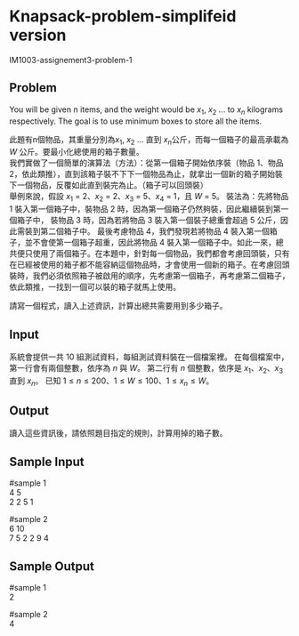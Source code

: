 # Knapsack-problem-simplifeid version
IM1003-assignement3-problem-1

## Problem
You will be given n items, and the weight would be $x_1$, $x_2$ ... to $x_n$ kilograms respectively. The goal is to use minimum boxes to store all the items.

此題有n個物品，其重量分別為$x_1$, $x_2$ ... 直到 $x_n$公斤，而每一個箱子的最高承載為 $W$ 公斤。要最小化總使用的箱子數量。<br>
我們實做了一個簡單的演算法（方法）：從第一個箱子開始依序裝（物品 1、物品 2，依此類推），直到該箱子裝不下下一個物品為止，就拿出一個新的箱子開始裝下一個物品，反覆如此直到裝完為止。（箱子可以回頭裝）<br>
舉例來說，假設 $x_1$ = 2、$x_2$ = 2、$x_3$ = 5、$x_4$ = 1，且 $W$ = 5。
裝法為：先將物品 1 裝入第一個箱子中，裝物品 2 時，因為第一個箱子仍然夠裝，因此繼續裝到第一個箱子中，
裝物品 3 時，因為若將物品 3 裝入第一個裝子總重會超過 5 公斤，因此需裝到第二個箱子中。
最後考慮物品 4，我們發現若將物品 4 裝入第一個箱子，並不會使第一個箱子超重，因此將物品 4 裝入第一個箱子中。如此一來，總共便只使用了兩個箱子。在本題中，針對每一個物品，我們都會考慮回頭裝，只有在已經被使用的箱子都不能容納這個物品時，才會使用一個新的箱子。在考慮回頭裝時，我們必須依照箱子被啟用的順序，先考慮第一個箱子，再考慮第二個箱子，依此類推，一找到一個可以裝的箱子就馬上使用。

請寫一個程式，讀入上述資訊，計算出總共需要用到多少箱子。

## Input
系統會提供一共 10 組測試資料，每組測試資料裝在一個檔案裡。
在每個檔案中，第一行會有兩個整數，依序為 $n$ 與 $W$。
第二行有 $n$ 個整數，依序是 $x_1$、$x_2$、$x_3$ 直到 $x_n$。
已知 $1≤n≤200$、$1≤W≤100$、$1≤x_n≤W$。

## Output
讀入這些資訊後，請依照題目指定的規則，計算用掉的箱子數。

## Sample Input
#sample 1 <br>
4 5<br>
2 2 5 1 <br>

#sample 2<br>
6 10<br>
7 5 2 2 9 4<br>

## Sample Output
#sample 1 <br>
2<br>


#sample 2<br>
4
